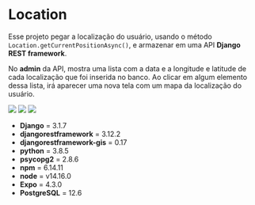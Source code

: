 # Location

Esse projeto pegar a localização do usuário, usando o método `Location.getCurrentPositionAsync()`, e armazenar em uma API **Django REST framework**.

No **admin** da API, mostra uma lista com a data e a longitude e latitude de cada localização que foi inserida no banco. Ao clicar em algum elemento dessa lista, irá aparecer uma nova tela com um mapa da localização do usuário.

![](https://github.com/gusttaa/Location/blob/master/src/images/20210322_073003.jpg)
![](https://github.com/gusttaa/Location/blob/master/src/images/captura1.png)
![](https://github.com/gusttaa/Location/blob/master/src/images/captura2.png)


* **Django** = 3.1.7
* **djangorestframework** = 3.12.2
* **djangorestframework-gis** = 0.17
* **python** = 3.8.5
* **psycopg2** = 2.8.6
* **npm** = 6.14.11
* **node** = v14.16.0
* **Expo** = 4.3.0
* **PostgreSQL** = 12.6
